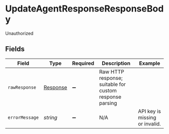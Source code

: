 # UpdateAgentResponseResponseBody

Unauthorized


## Fields

| Field                                                                 | Type                                                                  | Required                                                              | Description                                                           | Example                                                               |
| --------------------------------------------------------------------- | --------------------------------------------------------------------- | --------------------------------------------------------------------- | --------------------------------------------------------------------- | --------------------------------------------------------------------- |
| `rawResponse`                                                         | [Response](https://developer.mozilla.org/en-US/docs/Web/API/Response) | :heavy_minus_sign:                                                    | Raw HTTP response; suitable for custom response parsing               |                                                                       |
| `errorMessage`                                                        | *string*                                                              | :heavy_minus_sign:                                                    | N/A                                                                   | API key is missing or invalid.                                        |